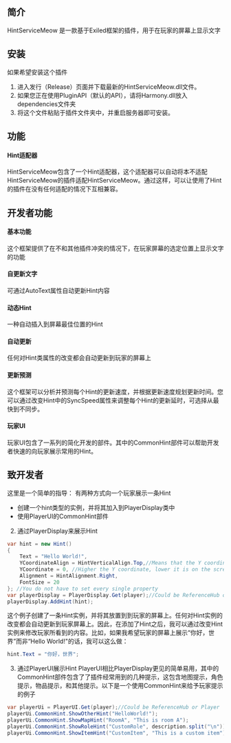## 简介
HintServiceMeow 是一款基于Exiled框架的插件，用于在玩家的屏幕上显示文字

## 安装
如果希望安装这个插件
1. 进入发行（Release）页面并下载最新的HintServiceMeow.dll文件。
2. 如果您正在使用PluginAPI（默认的API），请将Harmony.dll放入dependencies文件夹
3. 将这个文件粘贴于插件文件夹中，并重启服务器即可安装。

## 功能
#### Hint适配器
HintServiceMeow包含了一个Hint适配器，这个适配器可以自动将本不适配HintServiceMeow的插件适配HintServiceMeow。通过这样，可以让使用了Hint的插件在没有任何适配的情况下互相兼容。

## 开发者功能
#### 基本功能
这个框架提供了在不和其他插件冲突的情况下，在玩家屏幕的选定位置上显示文字的功能
#### 自更新文字
可通过AutoText属性自动更新Hint内容
#### 动态Hint
一种自动插入到屏幕最佳位置的Hint
#### 自动更新
任何对Hint类属性的改变都会自动更新到玩家的屏幕上
#### 更新预测
这个框架可以分析并预测每个Hint的更新速度，并根据更新速度规划更新时间。您可以通过改变Hint中的SyncSpeed属性来调整每个Hint的更新延时，可选择从最快到不同步。
#### 玩家UI
玩家UI包含了一系列的简化开发的部件。其中的CommonHint部件可以帮助开发者快速的向玩家展示常用的Hint。
 

## 致开发者
这里是一个简单的指导：
有两种方式向一个玩家展示一条Hint
- 创建一个hint类型的实例，并将其加入到PlayerDisplay类中
- 使用PlayerUI的CommonHint部件
2. 通过PlayerDisplay来展示Hint
```csharp
var hint = new Hint() 
{
    Text = "Hello World!",
    YCoordinateAlign = HintVerticalAlign.Top,//Means that the Y coordinate represents the top edge of the hint
    YCoordinate = 0, //Higher the Y coordinate, lower it is on the screen
    Alignment = HintAlignment.Right,
    FontSize = 20
}; //You do not have to set every single property
var playerDisplay = PlayerDisplay.Get(player);//Could be ReferenceHub or Player
playerDisplay.AddHint(hint);
 ```
这个例子创建了一条Hint实例，并将其放置到到玩家的屏幕上。任何对Hint实例的改变都会自动更新到玩家屏幕上。因此，在添加了Hint之后，我可以通过改变Hint实例来修改玩家所看到的内容。比如，如果我希望玩家的屏幕上展示“你好，世界”而非“Hello World!"的话，我可以这么做：
```csharp
hint.Text = "你好，世界";
```
3. 通过PlayerUI展示Hint
PlayerUI相比PlayerDisplay更见的简单易用，其中的CommonHint部件包含了了插件经常用到的几种提示，这包含地图提示，角色提示，物品提示，和其他提示。以下是一个使用CommonHint来给予玩家提示的例子
```csharp
var playerUi = PlayerUI.Get(player);//Could be ReferenceHub or Player
playerUi.CommonHint.ShowOtherHint("HelloWorld!");
playerUi.CommonHint.ShowMapHint("RoomA", "This is room A");
playerUi.CommonHint.ShowRoleHint("CustomRole", description.split("\n"));
playerUi.CommonHint.ShowItemHint("CustomItem", "This is a custom item");
```

